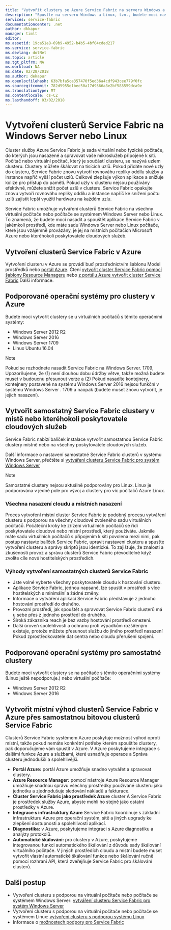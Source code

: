 ```yaml
---
title: "Vytvořit clustery se Azure Service Fabric na serveru Windows a Linux | Microsoft Docs"
description: "Spusťte na serveru Windows a Linux, tzn., budete moci nasadit a hostování aplikací Service Fabric kdekoli clusterů Service Fabric můžete spustit systém Windows Server nebo Linux."
services: service-fabric
documentationcenter: .net
author: dkkapur
manager: timlt
editor: 
ms.assetid: 19ca51e8-69b9-4952-b4b5-4bf04cded217
ms.service: service-fabric
ms.devlang: dotNet
ms.topic: article
ms.tgt_pltfrm: NA
ms.workload: NA
ms.date: 02/28/2018
ms.author: dekapur
ms.openlocfilehash: 63b7bfa5ca357470f5ed36a4cdf943cee779f0fc
ms.sourcegitcommit: 782d5955e1bec50a17d9366a8e2bf583559dca9e
ms.translationtype: MT
ms.contentlocale: cs-CZ
ms.lasthandoff: 03/02/2018
---
```

# <a name="create-service-fabric-clusters-on-windows-server-or-linux"></a>Vytvoření clusterů Service Fabric na Windows Server nebo Linux
Cluster služby Azure Service Fabric je sada virtuální nebo fyzické počítače, do kterých jsou nasazené a spravovat vaše mikroslužeb připojené k síti. Počítač nebo virtuální počítač, který je součástí clusteru, se nazývá uzlem clusteru. Clustery můžete škálovat na tisících uzlů. Pokud přidáte nové uzly do clusteru, Service Fabric znovu vytvoří rovnováhu repliky oddílu služby a instance napříč vyšší počet uzlů. Celkové zlepšuje výkon aplikace a snižuje kolize pro přístup do paměti. Pokud uzly v clusteru nejsou používány efektivně, můžete snížit počet uzlů v clusteru. Service Fabric opakujte znovu vytvoří rovnováhu repliky oddílu a instance napříč ke snížení počtu uzlů zajistit lepší využití hardwaru na každém uzlu.

Service Fabric umožňuje vytváření clusterů Service Fabric na všechny virtuální počítače nebo počítače se systémem Windows Server nebo Linux. To znamená, že budete moci nasadit a spouštět aplikace Service Fabric v jakémkoli prostředí, kde máte sadu Windows Server nebo Linux počítače, které jsou vzájemně provázány, je jej na místních počítačích Microsoft Azure nebo kteréhokoli poskytovatele cloudových služeb.

## <a name="create-service-fabric-clusters-on-azure"></a>Vytvoření clusterů Service Fabric v Azure
Vytvoření clusteru v Azure se provádí buď prostřednictvím šablonu Model prostředků nebo [portál Azure](https://portal.azure.com). Čtení [vytvořit cluster Service Fabric pomocí šablony Resource Manageru](service-fabric-cluster-creation-via-arm.md) nebo [z portálu Azure vytvořit cluster Service Fabric](service-fabric-cluster-creation-via-portal.md) Další informace.

## <a name="supported-operating-systems-for-clusters-on-azure"></a>Podporované operační systémy pro clustery v Azure
Budete moci vytvořit clustery se u virtuálních počítačů s těmito operačními systémy:

* Windows Server 2012 R2
* Windows Server 2016 
* Windows Server 1709
* Linux Ubuntu 16.04

> [!NOTE]
> Pokud se rozhodnete nasadit Service Fabric na Windows Server. 1709, Upozorňujeme, že (1) není dlouhou dobu údržby větve, takže možná budete muset v budoucnu přesunout verze a (2) Pokud nasadíte kontejnery, kontejnery postavené na systému Windows Server 2016 nejsou funkční v systému Windows Server  . 1709 a naopak (budete muset znovu vytvořit, je jejich nasazení).
>

## <a name="create-service-fabric-standalone-clusters-on-premises-or-with-any-cloud-provider"></a>Vytvořit samostatný Service Fabric clustery v místě nebo kteréhokoli poskytovatele cloudových služeb
Service Fabric nabízí balíček instalace vytvořit samostatnou Service Fabric clustery místně nebo na všechny poskytovatele cloudových služeb.

Další informace o nastavení samostatné Service Fabric clusterů v systému Windows Server, přečtěte si [vytváření clusteru Service Fabric pro systém Windows Server](service-fabric-cluster-creation-for-windows-server.md)

  > [!NOTE]
  > Samostatné clustery nejsou aktuálně podporovány pro Linux. Linux je podporována v jedné pole pro vývoj a clustery pro víc počítačů Azure Linux.
  >

### <a name="any-cloud-deployments-vs-on-premises-deployments"></a>Všechna nasazení cloudu a místních nasazení
Proces vytvoření místní cluster Service Fabric je podobný procesu vytváření clusteru s podporou na všechny cloudové zvoleného sadu virtuálních počítačů. Počáteční kroky ke zřízení virtuálních počítačů se řídí poskytovatele cloudové nebo místní prostředí, který používáte. Jakmile máte sadu virtuálních počítačů s připojením k síti povolena mezi nimi, pak postup nastavte balíček Service Fabric, upravit nastavení clusteru a spusťte vytvoření clusteru a správy skriptů jsou identické. To zajišťuje, že znalosti a zkušenosti provoz a správu clusterů Service Fabric převoditelné když zvolíte cíle nové hostitelských prostředích.

### <a name="benefits-of-creating-standalone-service-fabric-clusters"></a>Výhody vytvoření samostatných clusterů Service Fabric
* Jste volné vyberte všechny poskytovatele cloudu k hostování clusteru.
* Aplikace Service Fabric, jednou napsané, lze spustit v prostředí s více hostitelských s minimální a žádné změny.
* Informace o vytváření aplikací Service Fabric představuje z jednoho hostování prostředí do druhého.
* Provozní prostředí, jak spouštět a spravovat Service Fabric clusterů má u sebe přes z jednoho prostředí do druhého.
* Široká zákazníka reach je bez vazby hostování prostředí omezení.
* Další úroveň spolehlivosti a ochranu proti výpadkům rozšířeným existuje, protože můžete přesunout službu do jiného prostředí nasazení Pokud zprostředkovatele dat centra nebo cloudu přerušení spojení.

## <a name="supported-operating-systems-for-standalone-clusters"></a>Podporované operační systémy pro samostatné clustery
Budete moci vytvořit clustery se na počítače s těmito operačními systémy (Linux ještě nepodporuje.) nebo virtuální počítače:

* Windows Server 2012 R2
* Windows Server 2016 

## <a name="advantages-of-service-fabric-clusters-on-azure-over-standalone-service-fabric-clusters-created-on-premises"></a>Vytvořit místní výhod clusterů Service Fabric v Azure přes samostatnou bitovou clusterů Service Fabric
Clusterů Service Fabric systémem Azure poskytuje možnost výhod oproti místní, takže pokud nemáte konkrétní potřeby kterém spouštíte clustery, pak doporučujeme vám spustit v Azure. V Azure poskytujeme integrace s dalšími funkce Azure a službami, které usnadňuje operace a Správa clusteru jednodušší a spolehlivější.

* **Portál Azure:** portál Azure umožňuje snadno vytvářet a spravovat clustery.
* **Azure Resource Manager:** pomocí nástroje Azure Resource Manager umožňuje snadnou správu všechny prostředky používané clusteru jako jednotku a zjednodušuje sledování nákladů a fakturace.
* **Cluster Service Fabric jako prostředek Azure** cluster A Service Fabric je prostředek služby Azure, abyste mohli ho stejně jako ostatní prostředky v Azure.
* **Integrace s infrastruktury Azure** Service Fabric koordinuje s základní infrastrukturu Azure pro operační systém, sítě a jiných upgrady ke zlepšení dostupnosti a spolehlivosti aplikací.  
* **Diagnostika:** v Azure, poskytujeme integraci s Azure diagnostiku a analýzy protokolů.
* **Automatické škálování:** pro clustery v Azure, poskytujeme integrovanou funkci automatického škálování z důvodu sady škálování virtuálního počítače. V jiných prostředích cloudu a místní budete muset vytvořit vlastní automatické škálování funkce nebo škálování ručně pomocí rozhraní API, která zveřejňuje Service Fabric pro škálování clusterů.

## <a name="next-steps"></a>Další postup

* Vytvoření clusteru s podporou na virtuální počítače nebo počítače se systémem Windows Server: [vytváření clusteru Service Fabric pro systém Windows Server](service-fabric-cluster-creation-for-windows-server.md)
* Vytvoření clusteru s podporou na virtuální počítače nebo počítače se systémem Linux: [vytvoření clusteru s podporou systému Linux](service-fabric-cluster-creation-via-portal.md)
* Informace o [možnostech podpory pro Service Fabric](service-fabric-support.md)

